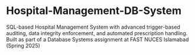 # Hospital-Management-DB-System
SQL-based Hospital Management System with advanced trigger-based auditing, data integrity enforcement, and automated prescription handling. Built as part of a Database Systems assignment at FAST NUCES Islamabad (Spring 2025)
